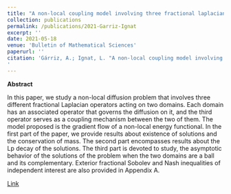 ```yaml
---
title: "A non-local coupling model involving three fractional laplacians"
collection: publications
permalink: /publications/2021-Garriz-Ignat
excerpt: ''
date: 2021-05-18
venue: 'Bulletin of Mathematical Sciences'
paperurl: ''
citation: 'Gárriz, A.; Ignat, L. "A non-local coupling model involving three fractional laplacians". <i>Bulletin of Mathematical Sciences</i> Vol. 11, No. 02, 2150007 (2021)
'
---
```

**Abstract**

In this paper, we study a non-local diffusion problem that involves three different fractional Laplacian operators acting on two domains. Each domain has an associated operator that governs the diffusion on it, and the third operator serves as a coupling mechanism between the two of them. The model proposed is the gradient flow of a non-local energy functional. In the first part of the paper, we provide results about existence of solutions and the conservation of mass. The second part encompasses results about the Lp decay of the solutions. The third part is devoted to study, the asymptotic behavior of the solutions of the problem when the two domains are a ball and its complementary. Exterior fractional Sobolev and Nash inequalities of independent interest are also provided in Appendix A.

[Link](https://www.worldscientific.com/doi/abs/10.1142/S1664360721500077)

